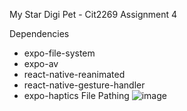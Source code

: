 My Star Digi Pet - Cit2269 Assignment 4

Dependencies
 - expo-file-system
 - expo-av
 - react-native-reanimated
 - react-native-gesture-handler
 - expo-haptics
File Pathing
![image](https://github.com/JesseVanSchothorst/MyStarDigiPet/assets/113369885/7104dcec-0187-427b-8750-fb927f9df570)
